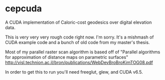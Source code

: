 # cepcuda
A CUDA implementation of Caloric-cost geodesics over digital elevation data.

This is very very very rough code right now.  I'm sorry.  It's a mishmash of CUDA example code and
a bunch of old code from my master's thesis.

Most of my parallel raster scan algorithm is based off of
"Parallel algorithms for approximation of distance maps on parametric surfaces"
http://visl.technion.ac.il/bron/publications/WebDevBroBroKimTOG08.pdf

In order to get this to run you'll need freeglut, glew, and CUDA v6.5.
